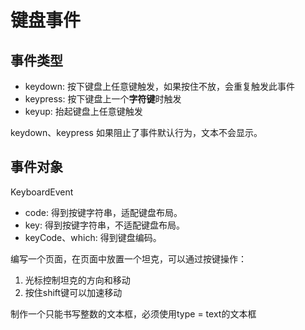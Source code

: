# 键盘事件

## 事件类型

- keydown: 按下键盘上任意键触发，如果按住不放，会重复触发此事件
- keypress: 按下键盘上一个**字符键**时触发
- keyup: 抬起键盘上任意键触发

keydown、keypress 如果阻止了事件默认行为，文本不会显示。

## 事件对象

KeyboardEvent

- code: 得到按键字符串，适配键盘布局。
- key: 得到按键字符串，不适配键盘布局。
- keyCode、which: 得到键盘编码。

编写一个页面，在页面中放置一个坦克，可以通过按键操作：

1. 光标控制坦克的方向和移动
2. 按住shift键可以加速移动

制作一个只能书写整数的文本框，必须使用type = text的文本框